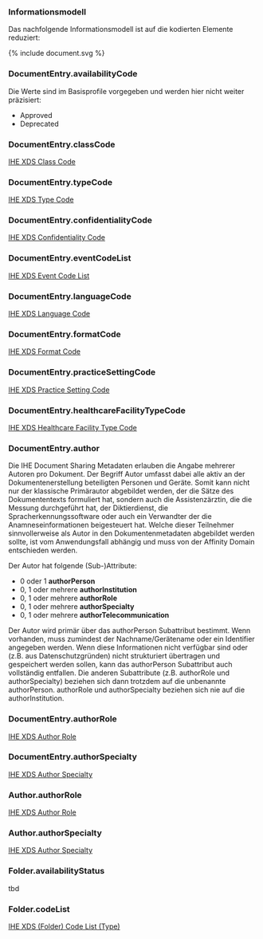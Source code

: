 ### Informationsmodell

Das nachfolgende Informationsmodell ist auf die kodierten Elemente reduziert:

<div width="500px">
{% include document.svg %}
</div>

### DocumentEntry.availabilityCode

Die Werte sind im Basisprofile vorgegeben und werden hier nicht weiter präzisiert:

* Approved
* Deprecated

### DocumentEntry.classCode

[IHE XDS Class Code](ValueSet-IHEXDSclassCode.html)

### DocumentEntry.typeCode

[IHE XDS Type Code](ValueSet-IHEXDStypeCode.html)

### DocumentEntry.confidentialityCode

[IHE XDS Confidentiality Code](ValueSet-IHEXDSconfidentialityCode.html)

### DocumentEntry.eventCodeList

[IHE XDS Event Code List](ValueSet-IHEXDSeventCodeList.html)

### DocumentEntry.languageCode

[IHE XDS Language Code](ValueSet-IHEXDSlanguageCode.html)

### DocumentEntry.formatCode

[IHE XDS Format Code](ValueSet-IHEXDSformatCodeDE.html)

### DocumentEntry.practiceSettingCode

[IHE XDS Practice Setting Code](ValueSet-IHEXDSpracticeSettingCode.html)

### DocumentEntry.healthcareFacilityTypeCode

[IHE XDS Healthcare Facility Type Code](ValueSet-IHEXDShealthcareFacilityTypeCode.html)

### DocumentEntry.author

Die IHE Document Sharing Metadaten erlauben die Angabe mehrerer Autoren pro Dokument. 
Der Begriff Autor umfasst dabei alle aktiv an der Dokumentenerstellung beteiligten Personen und Geräte. 
Somit kann nicht nur der klassische Primärautor abgebildet werden, der die Sätze des Dokumententexts formuliert hat, 
sondern auch die Assistenzärztin, die die Messung durchgeführt hat, der Diktierdienst, 
die Spracherkennungssoftware oder auch ein Verwandter der die Anamneseinformationen beigesteuert hat. 
Welche dieser Teilnehmer sinnvollerweise als Autor in den Dokumentenmetadaten abgebildet werden sollte, 
ist vom Anwendungsfall abhängig und muss von der Affinity Domain entschieden werden.

Der Autor hat folgende (Sub-)Attribute:

* 0 oder 1 **authorPerson**
* 0, 1 oder mehrere **authorInstitution**
* 0, 1 oder mehrere **authorRole**
* 0, 1 oder mehrere **authorSpecialty**
* 0, 1 oder mehrere **authorTelecommunication**

Der Autor wird primär über das authorPerson Subattribut bestimmt. 
Wenn vorhanden, muss zumindest der Nachname/Gerätename oder ein Identifier angegeben werden. 
Wenn diese Informationen nicht verfügbar sind oder (z.B. aus Datenschutzgründen) nicht strukturiert übertragen und gespeichert werden sollen, 
kann das authorPerson Subattribut auch vollständig entfallen. Die anderen Subattribute (z.B. authorRole und authorSpecialty) 
beziehen sich dann trotzdem auf die unbenannte authorPerson. authorRole und authorSpecialty beziehen sich nie auf die authorInstitution.

### DocumentEntry.authorRole

[IHE XDS Author Role](ValueSet-IHEXDSauthorRole.html)

### DocumentEntry.authorSpecialty

[IHE XDS Author Specialty](ValueSet-IHEXDSauthorSpecialty.html)

### Author.authorRole

[IHE XDS Author Role](ValueSet-IHEXDSauthorRole.html)

### Author.authorSpecialty

[IHE XDS Author Specialty](ValueSet-IHEXDSauthorSpecialty.html)

### Folder.availabilityStatus

tbd

### Folder.codeList

[IHE XDS (Folder) Code List (Type)](ValueSet-IHEXDScodeList.html)


